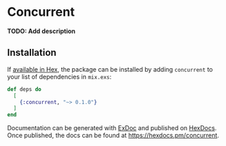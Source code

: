 # Concurrent

**TODO: Add description**

## Installation

If [available in Hex](https://hex.pm/docs/publish), the package can be installed
by adding `concurrent` to your list of dependencies in `mix.exs`:

```elixir
def deps do
  [
    {:concurrent, "~> 0.1.0"}
  ]
end
```

Documentation can be generated with [ExDoc](https://github.com/elixir-lang/ex_doc)
and published on [HexDocs](https://hexdocs.pm). Once published, the docs can
be found at <https://hexdocs.pm/concurrent>.

